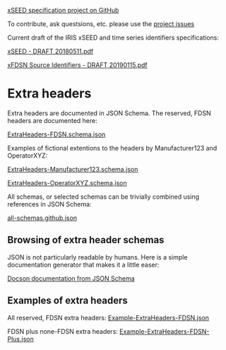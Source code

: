 [xSEED specification project on GitHub](https://github.com/iris-edu/xseed-specification)

To contribute, ask questsions, etc. please use the [project issues](https://github.com/iris-edu/xseed-specification/issues)

Current draft of the IRIS xSEED and time series identifiers specifications:

[xSEED - DRAFT 20180511.pdf](/xseed-specification/xSEED%20-%20DRAFT%2020180511.pdf)

[xFDSN Source Identifiers - DRAFT 20190115.pdf](/xseed-specification/xFDSN%20Source%20Identifiers%20-%20DRAFT%2020190115.pdf)

# Extra headers

Extra headers are documented in JSON Schema.  The reserved, FDSN headers are documented here:

[ExtraHeaders-FDSN.schema.json](/xseed-specification/ExtraHeaders/ExtraHeaders-FDSN.schema.json)

Examples of fictional extentions to the headers by Manufacturer123 and OperatorXYZ:

[ExtraHeaders-Manufacturer123.schema.json](/xseed-specification/ExtraHeaders/ExtraHeaders-Manufacturer123.schema.json)

[ExtraHeaders-OperatorXYZ.schema.json](/xseed-specification/ExtraHeaders/ExtraHeaders-OperatorXYZ.schema.json)

All schemas, or selected schemas can be trivially combined using references in JSON Schema:

[all-schemas.github.json](/xseed-specification/ExtraHeaders/all-schemas.github.json)

## Browsing of extra header schemas

JSON is not particularly readable by humans.  Here is a simple documentation generator that makes it a little easer:

[Docson documentation from JSON Schema](https://lbovet.github.io/docson/#https://iris-edu.github.io/xseed-specification/ExtraHeaders/all-schemas.github.json)

## Examples of extra headers

All reserved, FDSN extra headers: [Example-ExtraHeaders-FDSN.json](ExtraHeaders/Example-ExtraHeaders-FDSN.json)

FDSN plus none-FDSN extra headers: [Example-ExtraHeaders-FDSN-Plus.json](ExtraHeaders/Example-ExtraHeaders-FDSN-Plus.json)
